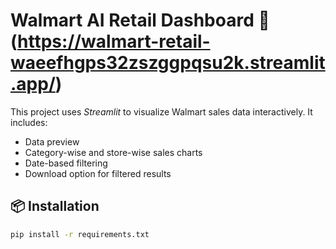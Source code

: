 # Walmart AI Retail Dashboard 🛒(https://walmart-retail-waeefhgps32zszggpqsu2k.streamlit.app/)

This project uses *Streamlit* to visualize Walmart sales data interactively. It includes:

- Data preview
- Category-wise and store-wise sales charts
- Date-based filtering
- Download option for filtered results

## 📦 Installation

```bash
pip install -r requirements.txt
